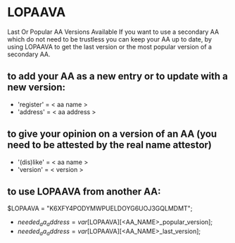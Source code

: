 # LOPAAVA
Last Or Popular AA Versions Available
If you want to use a secondary AA which do not need to be trustless you can keep your AA up to date, by using LOPAAVA to get the last version or the most popular version of a secondary AA.

## to add your AA as a new entry or to update with a new version:
* 'register' = < aa name >
* 'address' = < aa address >
  
## to give your opinion on a version of an AA (you need to be attested by the real name attestor)
* '(dis)like' = < aa name >
* 'version' = < version >

## to use LOPAAVA from another AA:
$LOPAAVA = "K6XFY4PODYMWPUELDOYG6UOJ3GQLMDMT";
* $needed_aa_address = var[$LOPAAVA][<AA_NAME>_popular_version];
* $needed_aa_address = var[$LOPAAVA][<AA_NAME>_last_version];

